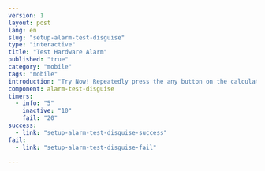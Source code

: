 ```yaml
---
version: 1
layout: post
lang: en
slug: "setup-alarm-test-disguise"
type: "interactive"
title: "Test Hardware Alarm"
published: "true"
category: "mobile"
tags: "mobile"
introduction: "Try Now! Repeatedly press the any button on the calculator fast until you feel a vibration."
component: alarm-test-disguise
timers:
  - info: "5"
    inactive: "10"
    fail: "20"
success: 
  - link: "setup-alarm-test-disguise-success"
fail: 
  - link: "setup-alarm-test-disguise-fail"

---
```


